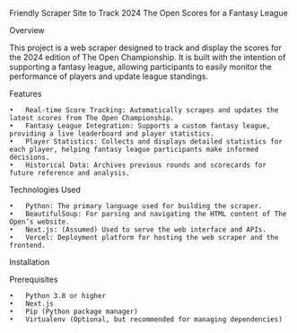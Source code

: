 Friendly Scraper Site to Track 2024 The Open Scores for a Fantasy League

Overview

This project is a web scraper designed to track and display the scores for the 2024 edition of The Open Championship. It is built with the intention of supporting a fantasy league, allowing participants to easily monitor the performance of players and update league standings.

Features

	•	Real-time Score Tracking: Automatically scrapes and updates the latest scores from The Open Championship.
	•	Fantasy League Integration: Supports a custom fantasy league, providing a live leaderboard and player statistics.
	•	Player Statistics: Collects and displays detailed statistics for each player, helping fantasy league participants make informed decisions.
	•	Historical Data: Archives previous rounds and scorecards for future reference and analysis.

Technologies Used

	•	Python: The primary language used for building the scraper.
	•	BeautifulSoup: For parsing and navigating the HTML content of The Open’s website.
	•	Next.js: (Assumed) Used to serve the web interface and APIs.
	•	Vercel: Deployment platform for hosting the web scraper and the frontend.

Installation

Prerequisites

	•	Python 3.8 or higher
 	•	Next.js
	•	Pip (Python package manager)
	•	Virtualenv (Optional, but recommended for managing dependencies)
